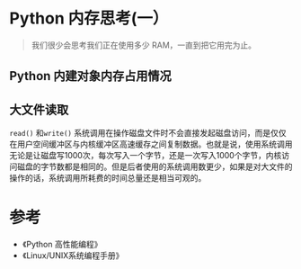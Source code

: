 # Python 内存思考(一）


> 我们很少会思考我们正在使用多少 RAM，一直到把它用完为止。


## Python 内建对象内存占用情况




## 大文件读取

`read()` 和`write()` 系统调用在操作磁盘文件时不会直接发起磁盘访问，而是仅仅在用户空间缓冲区与内核缓冲区高速缓存之间复制数据。也就是说，使用系统调用无论是让磁盘写1000次，每次写入一个字节，还是一次写入1000个字节，内核访问磁盘的字节数都是相同的。但是后者使用的系统调用数更少，如果是对大文件的操作的话，系统调用所耗费的时间总量还是相当可观的。




# 参考

- 《Python 高性能编程》
- 《Linux/UNIX系统编程手册》


